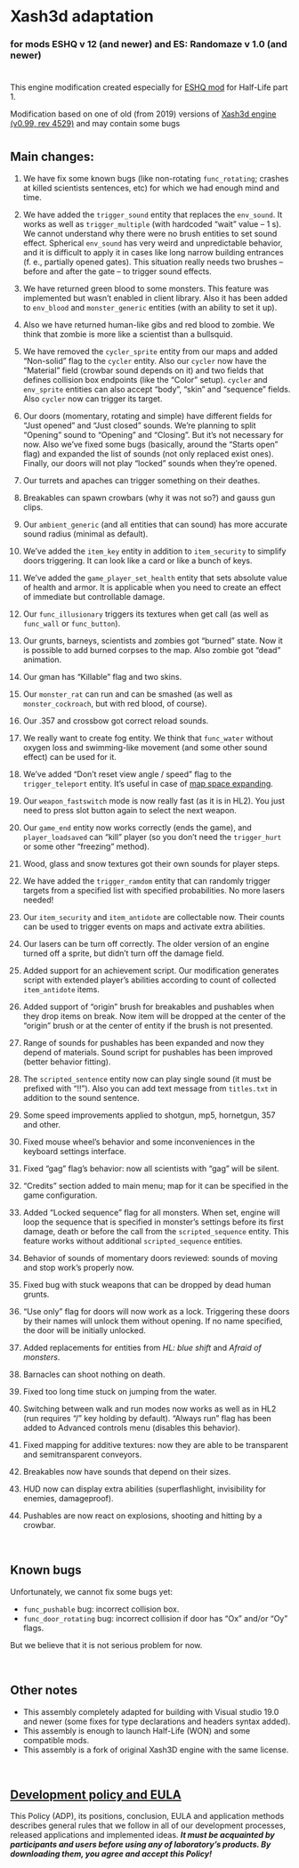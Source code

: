 # Xash3d adaptation
### for mods **ESHQ** v 12 (and newer) and **ES: Randomaze** v 1.0 (and newer)

#

This engine modification created especially for [ESHQ mod](https://moddb.com/mods/eshq) for Half-Life part 1.

Modification based on one of old (from 2019) versions of [Xash3d engine (v0.99, rev 4529)](https://github.com/FWGS/xash3d) and may contain some bugs

#

## Main changes:

1. We have fix some known bugs (like non-rotating `func_rotating`; crashes at killed scientists sentences, etc) for which we had enough mind and time.

2. We have added the `trigger_sound` entity that replaces the `env_sound`. It works as well as `trigger_multiple` (with hardcoded “wait” value – 1 s). We cannot understand why there were no brush entities to set sound effect. Spherical `env_sound` has very weird and unpredictable behavior, and it is difficult to apply it in cases like long narrow building entrances (f. e., partially opened gates). This situation really needs two brushes – before and after the gate – to trigger sound effects.

3. We have returned green blood to some monsters. This feature was implemented but wasn’t enabled in client library. Also it has been added to `env_blood` and `monster_generic` entities (with an ability to set it up).

4. Also we have returned human-like gibs and red blood to zombie. We think that zombie is more like a scientist than a bullsquid.

5. We have removed the `cycler_sprite` entity from our maps and added “Non-solid” flag to the `cycler` entity. Also our `cycler` now have the “Material” field (crowbar sound depends on it) and two fields that defines collision box endpoints (like the “Color” setup). `cycler` and `env_sprite` entities can also accept “body”, “skin” and “sequence” fields. Also `cycler` now can trigger its target.

6. Our doors (momentary, rotating and simple) have different fields for “Just opened” and “Just closed” sounds. We’re planning to split “Opening” sound to “Opening” and “Closing”. But it’s not necessary for now. Also we’ve fixed some bugs (basically, around the “Starts open” flag) and expanded the list of sounds (not only replaced exist ones). Finally, our doors will not play “locked” sounds when they’re opened.

7. Our turrets and apaches can trigger something on their deathes.

8. Breakables can spawn crowbars (why it was not so?) and gauss gun clips.

9. Our `ambient_generic` (and all entities that can sound) has more accurate sound radius (minimal as default).

10. We’ve added the `item_key` entity in addition to `item_security` to simplify doors triggering. It can look like a card or like a bunch of keys. 

11. We’ve added the `game_player_set_health` entity that sets absolute value of health and armor. It is applicable when you need to create an effect of immediate but controllable damage.

12. Our `func_illusionary` triggers its textures when get call (as well as `func_wall` or `func_button`).

13. Our grunts, barneys, scientists and zombies got “burned” state. Now it is possible to add burned corpses to the map. Also zombie got “dead” animation.

14. Our gman has “Killable” flag and two skins.

15. Our `monster_rat` can run and can be smashed (as well as `monster_cockroach`, but with red blood, of course).

16. Our .357 and crossbow got correct reload sounds.

17. We really want to create fog entity. We think that `func_water` without oxygen loss and swimming-like movement (and some other sound effect) can be used for it.

18. We’ve added “Don’t reset view angle / speed” flag to the  `trigger_teleport` entity. It’s useful in case of [map space expanding](http://moddb.com/mods/eshq/news/engine-specifications-for-teleports).

19. Our `weapon_fastswitch` mode is now really fast (as it is in HL2). You just need to press slot button again to select the next weapon.

20. Our `game_end` entity now works correctly (ends the game), and `player_loadsaved` can “kill” player (so you don’t need the `trigger_hurt` or some other “freezing” method).

21. Wood, glass and snow textures got their own sounds for player steps.

22. We have added the `trigger_ramdom` entity that can randomly trigger targets from a specified list with specified probabilities. No more lasers needed!

23. Our `item_security` and `item_antidote` are collectable now. Their counts can be used to trigger events on maps and activate extra abilities.

24. Our lasers can be turn off correctly. The older version of an engine turned off a sprite, but didn’t turn off the damage field.

25. Added support for an achievement script. Our modification generates script with extended player’s abilities according to count of collected `item_antidote` items.

26. Added support of “origin” brush for breakables and pushables when they drop items on break. Now item will be dropped at the center of the “origin” brush or at the center of entity if the brush is not presented.

27. Range of sounds for pushables has been expanded and now they depend of materials. Sound script for pushables has been improved (better behavior fitting).

28. The `scripted_sentence` entity now can play single sound (it must be prefixed with “!!”). Also you can add text message from `titles.txt` in addition to the sound sentence.

29. Some speed improvements applied to shotgun, mp5, hornetgun, 357 and other.

30. Fixed mouse wheel’s behavior and some inconveniences in the keyboard settings interface.

31. Fixed “gag” flag’s behavior: now all scientists with “gag” will be silent.

32. “Credits” section added to main menu; map for it can be specified in the game configuration.

33. Added “Locked sequence” flag for all monsters. When set, engine will loop the sequence that is specified in monster’s settings before its first damage, death or before the call from the `scripted_sequence` entity. This feature works without additional `scripted_sequence` entities.

34. Behavior of sounds of momentary doors reviewed: sounds of moving and stop work’s properly now.

35. Fixed bug with stuck weapons that can be dropped by dead human grunts.

36. “Use only” flag for doors will now work as a lock. Triggering these doors by their names will unlock them without opening. If no name specified, the door will be initially unlocked.

37. Added replacements for entities from *HL: blue shift* and *Afraid of monsters*.

38. Barnacles can shoot nothing on death.

39. Fixed too long time stuck on jumping from the water.

40. Switching between walk and run modes now works as well as in HL2 (run requires “/” key holding by default). “Always run” flag has been added to Advanced controls menu (disables this behavior).

41. Fixed mapping for additive textures: now they are able to be transparent and semitransparent conveyors.

42. Breakables now have sounds that depend on their sizes.

43. HUD now can display extra abilities (superflashlight, invisibility for enemies, damageproof).

44. Pushables are now react on explosions, shooting and hitting by a crowbar.



&nbsp;



## Known bugs

Unfortunately, we cannot fix some bugs yet:
- `func_pushable` bug: incorrect collision box.
- `func_door_rotating` bug: incorrect collision if door has “Ox” and/or “Oy” flags.

But we believe that it is not serious problem for now.

&nbsp;



## Other notes

- This assembly completely adapted for building with Visual studio 19.0 and newer (some fixes for type declarations and headers syntax added).
- This assembly is enough to launch Half-Life (WON) and some compatible mods.
- This assembly is a fork of original Xash3D engine with the same license.

&nbsp;



## [Development policy and EULA](https://adslbarxatov.github.io/ADP)

This Policy (ADP), its positions, conclusion, EULA and application methods
describes general rules that we follow in all of our development processes, released applications and implemented ideas.
***It must be acquainted by participants and users before using any of laboratory’s products.
By downloading them, you agree and accept this Policy!***
